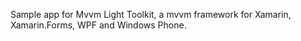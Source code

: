 Sample app for Mvvm Light Toolkit, a mvvm framework for Xamarin, Xamarin.Forms, WPF and Windows Phone.
